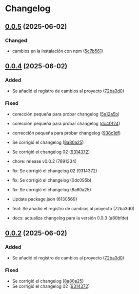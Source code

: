 # Changelog

## [0.0.5](https://github.com/Sivoc-admon/Plataforma_RH/compare/0.0.4...0.0.5) (2025-06-02)

### Changed

* cambios en la instalación con npm ([5c7b561](https://github.com/Sivoc-admon/Plataforma_RH/commit/5c7b5618aec6023d2515dcd1b00a03eac2509e30))

## [0.0.4](https://github.com/Sivoc-admon/Plataforma_RH/compare/0.0.3...0.0.4) (2025-06-02)

### Added

* Se añadió el registro de cambios al proyecto ([72ba3d0](https://github.com/Sivoc-admon/Plataforma_RH/commit/72ba3d047cb38edae500594bfb81591c913ca66a))

### Fixed

* corección pequeña para probar changelog ([5e12a5b](https://github.com/Sivoc-admon/Plataforma_RH/commit/5e12a5ba76c668abdc83619aaa6e77540ff566c7))
* corección pequeña para probar changelog ([dc40f24](https://github.com/Sivoc-admon/Plataforma_RH/commit/dc40f24cf8b1c39a5fa12d1f42e0c2976fe1bae8))
* corrección pequeña para probar changelog ([938c1df](https://github.com/Sivoc-admon/Plataforma_RH/commit/938c1dfa4d773e73feb46790f7f1c683fc0d8543))
* Se corrigió el changelog ([8a80a25](https://github.com/Sivoc-admon/Plataforma_RH/commit/8a80a25fa5f3c9f50e3dae62c31ad4f2c4a201bc))
* Se corrigió el changelog 02 ([9314372](https://github.com/Sivoc-admon/Plataforma_RH/commit/9314372387a63e7335e2e671de9a9a1cc9fa7c60))

* chore: release v0.0.2 (7891334)
* fix: Se corrigió el changelog 02 (9314372)
* fix: Se corrigió el changelog (0dc095b)
* fix: Se corrigió el changelog (8a80a25)
* Update package.json (6130569)
* feat: Se añadió el registro de cambios al proyecto (72ba3d0)
* docs: actualiza changelog para la versión 0.0.3 (a80bfde)

## [0.0.2](https://github.com/Sivoc-admon/Plataforma_RH/compare/0.0.3...0.0.2) (2025-06-02)

### Added

* Se añadió el registro de cambios al proyecto ([72ba3d0](https://github.com/Sivoc-admon/Plataforma_RH/commit/72ba3d047cb38edae500594bfb81591c913ca66a))

### Fixed

* Se corrigió el changelog ([8a80a25](https://github.com/Sivoc-admon/Plataforma_RH/commit/8a80a25fa5f3c9f50e3dae62c31ad4f2c4a201bc))
* Se corrigió el changelog 02 ([9314372](https://github.com/Sivoc-admon/Plataforma_RH/commit/9314372387a63e7335e2e671de9a9a1cc9fa7c60))
